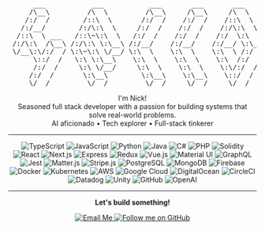 <div align="center"><pre>
      ___           ___           ___       ___       ___     
     /\__\         /\  \         /\__\     /\__\     /\  \    
    /:/  /        /::\  \       /:/  /    /:/  /    /::\  \   
   /:/__/        /:/\:\  \     /:/  /    /:/  /    /:/\:\  \  
  /::\  \ ___   /::\~\:\  \   /:/  /    /:/  /    /:/  \:\  \ 
 /:/\:\  /\__\ /:/\:\ \:\__\ /:/__/    /:/__/    /:/__/ \:\__\
 \/__\:\/:/  / \:\~\:\ \/__/ \:\  \    \:\  \    \:\  \ /:/  /
      \::/  /   \:\ \:\__\    \:\  \    \:\  \    \:\  /:/  / 
      /:/  /     \:\ \/__/     \:\  \    \:\  \    \:\/:/  /  
     /:/  /       \:\__\        \:\__\    \:\__\    \::/  /   
     \/__/         \/__/         \/__/     \/__/     \/__/    
</pre></div>


<p align="center">
      I'm Nick!<br/>
  Seasoned full stack developer with a passion for building systems that solve real-world problems.<br/>
  AI aficionado • Tech explorer • Full-stack tinkerer<br/>
</p>

---

<p align="center">
  <!-- Languages -->
  <img src="https://img.shields.io/badge/Code-TypeScript-informational?style=flat&logo=typescript&logoColor=white&color=3178C6" alt="TypeScript" />
  <img src="https://img.shields.io/badge/Code-JavaScript-informational?style=flat&logo=javascript&logoColor=white&color=F7DF1E" alt="JavaScript" />
  <img src="https://img.shields.io/badge/Code-Python-informational?style=flat&logo=python&logoColor=white&color=3776AB" alt="Python" />
  <img src="https://img.shields.io/badge/Code-Java-informational?style=flat&logo=java&logoColor=white&color=007396" alt="Java" />
  <img src="https://img.shields.io/badge/Code-C%23-informational?style=flat&logo=c-sharp&logoColor=white&color=239120" alt="C#" />
  <img src="https://img.shields.io/badge/Code-PHP-informational?style=flat&logo=php&logoColor=white&color=777BB4" alt="PHP" />
  <img src="https://img.shields.io/badge/Code-Solidity-informational?style=flat&logo=solidity&logoColor=white&color=363636" alt="Solidity" />

  <!-- Frameworks & Libraries -->
  <img src="https://img.shields.io/badge/Framework-React-informational?style=flat&logo=react&logoColor=white&color=61DAFB" alt="React" />
  <img src="https://img.shields.io/badge/Framework-Next.js-informational?style=flat&logo=next.js&logoColor=white&color=000000" alt="Next.js" />
  <img src="https://img.shields.io/badge/Framework-Express-informational?style=flat&logo=express&logoColor=white&color=000000" alt="Express" />
  <img src="https://img.shields.io/badge/Library-Redux-informational?style=flat&logo=redux&logoColor=white&color=764ABC" alt="Redux" />
  <img src="https://img.shields.io/badge/Library-Vue.js-informational?style=flat&logo=vue.js&logoColor=white&color=4FC08D" alt="Vue.js" />
  <img src="https://img.shields.io/badge/Library-Material%20UI-informational?style=flat&logo=mui&logoColor=white&color=007FFF" alt="Material UI" />
  <img src="https://img.shields.io/badge/Library-GraphQL-informational?style=flat&logo=graphql&logoColor=white&color=E10098" alt="GraphQL" />
  <img src="https://img.shields.io/badge/Library-Jest-informational?style=flat&logo=jest&logoColor=white&color=C21325" alt="Jest" />
  <img src="https://img.shields.io/badge/Library-Matter.js-informational?style=flat&logo=javascript&logoColor=white&color=FF6F00" alt="Matter.js" />
  <img src="https://img.shields.io/badge/Library-Stripe.js-informational?style=flat&logo=stripe&logoColor=white&color=635BFF" alt="Stripe.js" />

  <!-- Databases -->
  <img src="https://img.shields.io/badge/DB-PostgreSQL-informational?style=flat&logo=postgresql&logoColor=white&color=336791" alt="PostgreSQL" />
  <img src="https://img.shields.io/badge/DB-MongoDB-informational?style=flat&logo=mongodb&logoColor=white&color=47A248" alt="MongoDB" />
  <img src="https://img.shields.io/badge/DB-Firebase-informational?style=flat&logo=firebase&logoColor=white&color=FFCA28" alt="Firebase" />

  <!-- DevOps & Cloud -->
  <img src="https://img.shields.io/badge/Tool-Docker-informational?style=flat&logo=docker&logoColor=white&color=2496ED" alt="Docker" />
  <img src="https://img.shields.io/badge/Tool-Kubernetes-informational?style=flat&logo=kubernetes&logoColor=white&color=326CE5" alt="Kubernetes" />
  <img src="https://img.shields.io/badge/Cloud-AWS-informational?style=flat&logo=amazon-aws&logoColor=white&color=232F3E" alt="AWS" />
  <img src="https://img.shields.io/badge/Cloud-Google%20Cloud-informational?style=flat&logo=google-cloud&logoColor=white&color=4285F4" alt="Google Cloud" />
  <img src="https://img.shields.io/badge/Cloud-DigitalOcean-informational?style=flat&logo=digitalocean&logoColor=white&color=0080FF" alt="DigitalOcean" />
  <img src="https://img.shields.io/badge/Tool-CircleCI-informational?style=flat&logo=circleci&logoColor=white&color=343434" alt="CircleCI" />
  <img src="https://img.shields.io/badge/Tool-Datadog-informational?style=flat&logo=datadog&logoColor=white&color=632CA6" alt="Datadog" />
  <img src="https://img.shields.io/badge/Tool-Unity-informational?style=flat&logo=unity&logoColor=white&color=000000" alt="Unity" />
  <img src="https://img.shields.io/badge/Tool-GitHub-informational?style=flat&logo=github&logoColor=white&color=181717" alt="GitHub" />
  <img src="https://img.shields.io/badge/API-OpenAI-informational?style=flat&logo=openai&logoColor=white&color=412991" alt="OpenAI" />
</p>

---

<p align="center"><b>Let's build something!</b></p>

<p align="center">
  <a href="mailto:nmoli.dev@gmail.com">
    <img src="https://img.shields.io/badge/Contact-nmoli.dev@gmail.com-red?style=flat&logo=gmail&logoColor=white" alt="Email Me" />
  </a>
  <a href="https://github.com/nmoli">
    <img src="https://img.shields.io/github/followers/nmoli?label=Follow%20me%20on%20GitHub&style=social" alt="Follow me on GitHub" />
  </a>
</p>

